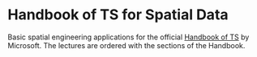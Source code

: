 # Handbook of TS for Spatial Data

Basic spatial engineering applications for the official [Handbook of TS](https://www.typescriptlang.org/docs/handbook/intro.html) by Microsoft. The lectures are ordered with the sections of the Handbook.